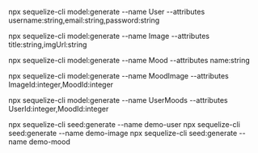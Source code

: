 npx sequelize-cli model:generate --name User --attributes username:string,email:string,password:string

npx sequelize-cli model:generate --name Image --attributes title:string,imgUrl:string

npx sequelize-cli model:generate --name Mood --attributes name:string

npx sequelize-cli model:generate --name MoodImage --attributes ImageId:integer,MoodId:integer

npx sequelize-cli model:generate --name UserMoods --attributes UserId:integer,MoodId:integer


npx sequelize-cli seed:generate --name demo-user
npx sequelize-cli seed:generate --name demo-image
npx sequelize-cli seed:generate --name demo-mood
